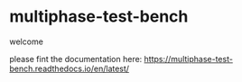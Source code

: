 # multiphase-test-bench

welcome

please fint the documentation here:
https://multiphase-test-bench.readthedocs.io/en/latest/